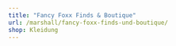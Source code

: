 ```yaml
---
title: "Fancy Foxx Finds & Boutique"
url: /marshall/fancy-foxx-finds-und-boutique/
shop: Kleidung
---
```

